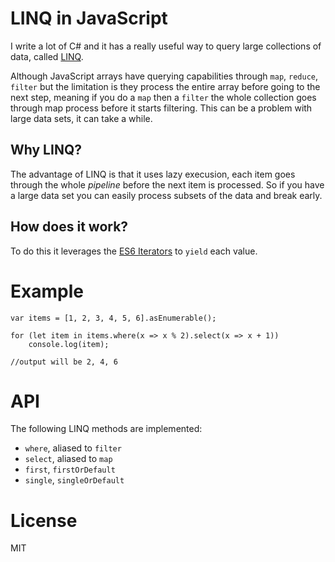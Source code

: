 # LINQ in JavaScript

I write a lot of C# and it has a really useful way to query large collections of data, called [LINQ](http://msdn.microsoft.com/en-us/library/vstudio/bb397926.aspx).

Although JavaScript arrays have querying capabilities through `map`, `reduce`, `filter` but the limitation is they process the entire array before going to the next step, meaning if you do a `map` then a `filter` the whole collection goes through map process before it starts filtering. This can be a problem with large data sets, it can take a while.

## Why LINQ?

The advantage of LINQ is that it uses lazy execusion, each item goes through the whole _pipeline_ before the next item is processed. So if you have a large data set you can easily process subsets of the data and break early.

## How does it work?

To do this it leverages the [ES6 Iterators](http://wiki.ecmascript.org/doku.php?id=harmony:iterators) to `yield` each value.

# Example

    var items = [1, 2, 3, 4, 5, 6].asEnumerable();

    for (let item in items.where(x => x % 2).select(x => x + 1))
        console.log(item);

    //output will be 2, 4, 6

# API

The following LINQ methods are implemented:

* `where`, aliased to `filter`
* `select`, aliased to `map`
* `first`, `firstOrDefault`
* `single`, `singleOrDefault`

# License

MIT